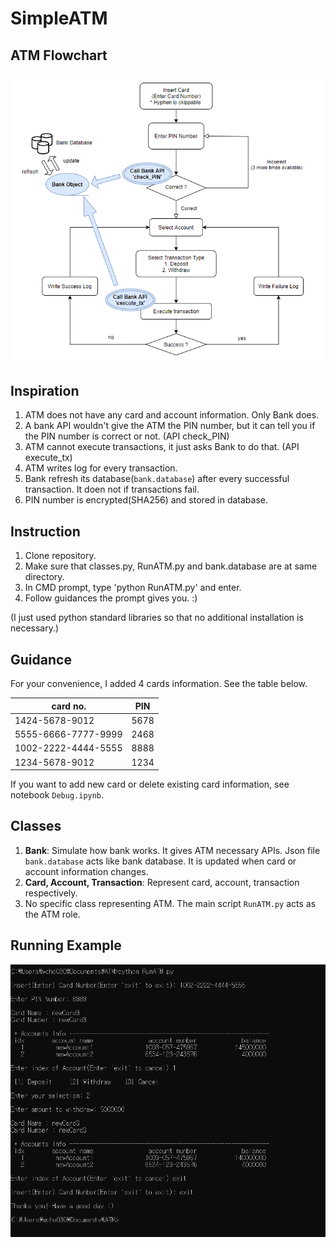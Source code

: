 # SimpleATM

## ATM Flowchart
![Alt text](https://github.com/PablitoCho/SimpleATM/blob/main/images/Flowchart.PNG?raw=true "Flowchart")

## Inspiration
 1. ATM does not have any card and account information. Only Bank does.
 2. A bank API wouldn't give the ATM the PIN number, but it can tell you if the PIN number is correct or not. (API check_PIN)
 3. ATM cannot execute transactions, it just asks Bank to do that. (API execute_tx)
 4. ATM writes log for every transaction.
 5. Bank refresh its database(`bank.database`) after every successful transaction. It doen not if transactions fail.
 6. PIN number is encrypted(SHA256) and stored in database.

## Instruction
 1. Clone repository.
 2. Make sure that classes.py, RunATM.py and bank.database are at same directory.
 3. In CMD prompt, type 'python RunATM.py' and enter.
 4. Follow guidances the prompt gives you. :)

 (I just used python standard libraries so that no additional installation is necessary.)

## Guidance
 For your convenience, I added 4 cards information. See the table below.

| card no.   |      PIN    |
|----------|:-------------:|
| 1424-5678-9012 |  5678 |
| 5555-6666-7777-9999 | 2468 |
| 1002-2222-4444-5555 | 8888 |
| 1234-5678-9012 | 1234 |

If you want to add new card or delete existing card information, see notebook `Debug.ipynb`.

## Classes
 1. **Bank**: Simulate how bank works. It gives ATM necessary APIs. Json file `bank.database` acts like bank database. It is updated when card or account information changes.
 2. **Card, Account, Transaction**: Represent card, account, transaction respectively.
 3. No specific class representing ATM. The main script `RunATM.py` acts as the ATM role. 

## Running Example
![Alt text](https://github.com/PablitoCho/SimpleATM/blob/main/images/Running.png?raw=true "CMD Example")
